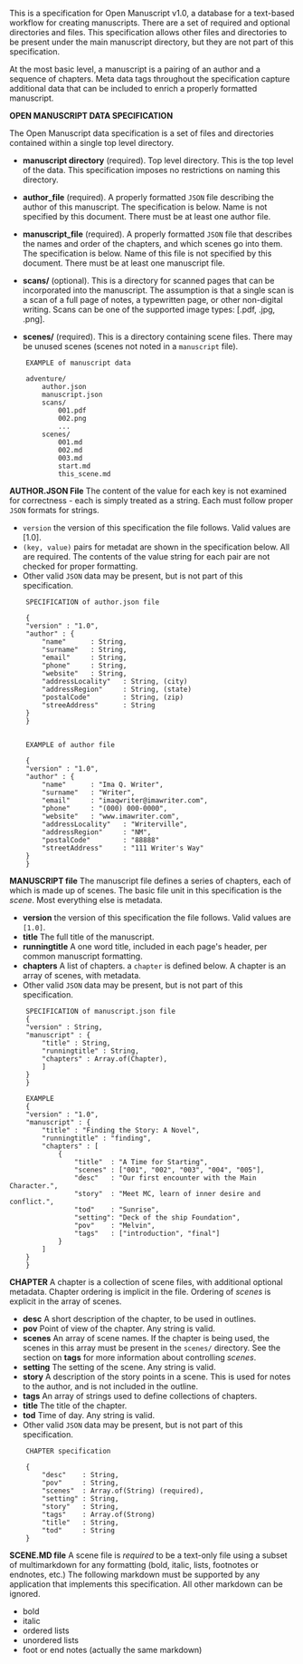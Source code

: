 This is a specification for Open Manuscript v1.0, a database for a text-based workflow for creating manuscripts. There are a set of required and optional directories and files. This specification allows other files and directories to be present under the main manuscript directory, but they are not part of this  specification. 

At the most basic level, a manuscript is a pairing of an author and a sequence
of chapters. Meta data tags throughout the specification capture additional data
that can be included to enrich a properly formatted manuscript.

**OPEN MANUSCRIPT DATA SPECIFICATION**

The Open Manuscript data specification is a set of files and directories contained within a single top level directory.

- **manuscript directory** (required). Top level directory. This is 
  the top level of the data. This specification imposes no restrictions on 
  naming this directory.

- **author_file** (required). A properly formatted `JSON` file describing the 
  author of this manuscript. The specification is below. Name is not specified
  by this document. There must be at least one author file.

- **manuscript_file** (required). A properly formatted `JSON` file that 
  describes the names and order of the chapters, and which scenes go into 
  them. The specification is below. Name of this file is not specified by this
  document. There must be at least one manuscript file.

- **scans/** (optional). This is a directory for scanned pages that can be 
  incorporated into the manuscript. The assumption is that a single scan is
  a scan of a full page of notes, a typewritten page, or other non-digital
  writing. Scans can be one of the supported image types: [.pdf, .jpg, .png].

- **scenes/** (required). This is a directory containing scene files. There may 
  be unused scenes (scenes not noted in a `manuscript` file).
  
```
    EXAMPLE of manuscript data

    adventure/
        author.json
        manuscript.json
        scans/
            001.pdf
            002.png
            ...
        scenes/
            001.md
            002.md
            003.md
            start.md
            this_scene.md

```

**AUTHOR.JSON File**
The content of the value for each key is not examined for correctness - each is simply treated as a string. Each must follow proper `JSON` formats for strings.

- `version` the version of this specification the file follows. Valid
  values are [1.0].
- `(key, value)` pairs for metadat are shown in the specification below. All are
  required. The contents of the value string for each pair are not checked for
  proper formatting.
- Other valid `JSON` data may be present, but is not part of this    
  specification.

```
    SPECIFICATION of author.json file

    {
    "version" : "1.0",
    "author" : {
        "name"      : String, 
        "surname"   : String,
        "email"     : String,
        "phone"     : String,
        "website"   : String,
        "addressLocality"   : String, (city)
        "addressRegion"     : String, (state)
        "postalCode"        : String, (zip)
        "streeAddress"      : String
    }
    }


    EXAMPLE of author file

    {
    "version" : "1.0",
    "author" : {
        "name"      : "Ima Q. Writer",
        "surname"   : "Writer",
        "email"     : "imaqwriter@imawriter.com",
        "phone"     : "(000) 000-0000",
        "website"   : "www.imawriter.com",
        "addressLocality"   : "Writerville",
        "addressRegion"     : "NM",
        "postalCode"        : "88888"
        "streetAddress"     : "111 Writer's Way"
    }
    }
```

**MANUSCRIPT file**
The manuscript file defines a series of chapters, each of which is made up of
scenes. The basic file unit in this specification is the *scene*. Most
everything else is metadata. 

- **version** the version of this specification the file follows. Valid
  values are `[1.0]`.
- **title** The full title of the manuscript.
- **runningtitle** A one word title, included in each page's header, per 
  common manuscript formatting. 
- **chapters** A list of chapters. a `chapter` is defined below. A chapter 
  is an array of scenes, with metadata. 
- Other valid `JSON` data may be present, but is not part of this    
  specification.

```
    SPECIFICATION of manuscript.json file
    {
    "version" : String, 
    "manuscript" : {
        "title" : String, 
        "runningtitle" : String, 
        "chapters" : Array.of(Chapter),
        ]
    }
    }

    EXAMPLE
    {
    "version" : "1.0",
    "manuscript" : {
        "title" : "Finding the Story: A Novel",
        "runningtitle" : "finding",
        "chapters" : [
            {
                "title"  : "A Time for Starting",
                "scenes" : ["001", "002", "003", "004", "005"],
                "desc"   : "Our first encounter with the Main Character.",
                "story"  : "Meet MC, learn of inner desire and conflict.",
                "tod"    : "Sunrise",
                "setting": "Deck of the ship Foundation",
                "pov"    : "Melvin",
                "tags"   : ["introduction", "final"]
            }
        ]
    }
    }
```


**CHAPTER** 
A chapter is a collection of scene files, with additional optional metadata.
Chapter ordering is implicit in the file. Ordering of *scenes* is explicit in the array of scenes.

- **desc**  A short description of the chapter, to be used in outlines.
- **pov**   Point of view of the chapter. Any string is valid.
- **scenes** An array of scene names. If the chapter is being used, the scenes 
   in this array must be present in the `scenes/` directory. See the section on
   **tags** for more information about controlling *scenes*.
- **setting** The setting of the scene. Any string is valid.
- **story** A description of the story points in a scene. This is used for 
   notes to the author, and is not included in the outline.
- **tags** An array of strings used to define collections of chapters.
- **title** The title of the chapter.
- **tod** Time of day. Any string is valid.
- Other valid `JSON` data may be present, but is not part of this    
  specification.

```
    CHAPTER specification

    {
        "desc"    : String, 
        "pov"     : String, 
        "scenes"  : Array.of(String) (required), 
        "setting" : String, 
        "story"   : String, 
        "tags"    : Array.of(Strong) 
        "title"   : String, 
        "tod"     : String
    }
```
**SCENE.MD file**
A scene file is *required* to be a text-only file using a subset of
multimarkdown for any formatting (bold, italic, lists, footnotes or endnotes,
etc.) The following markdown must be supported by any application that
implements this specification. All other markdown can be ignored. 

- bold
- italic
- ordered lists
- unordered lists
- foot or end notes (actually the same markdown)
